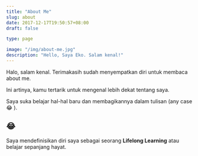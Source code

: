 ```yaml
---
title: "About Me"
slug: about
date: 2017-12-17T19:50:57+08:00
draft: false

type: page

image: "/img/about-me.jpg"
description: "Hello, Saya Eko. Salam kenal!"
---
```


Halo, salam kenal.
Terimakasih sudah menyempatkan diri untuk membaca about me.

Ini artinya, kamu tertarik untuk mengenal lebih dekat tentang saya.

Saya suka belajar hal-hal baru dan membagikannya dalam tulisan (any case :joy: ).
## :joy:
Saya mendefinisikan diri saya sebagai seorang **Lifelong Learning**
atau belajar sepanjang hayat.


